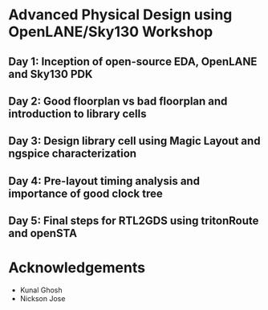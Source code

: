 # Advanced Physical Design using OpenLANE/Sky130 Workshop
## Day 1: Inception of open-source EDA, OpenLANE and Sky130 PDK

## Day 2: Good floorplan vs bad floorplan and introduction to library cells



## Day 3: Design library cell using Magic Layout and ngspice characterization



## Day 4: Pre-layout timing analysis and importance of good clock tree




## Day 5: Final steps for RTL2GDS using tritonRoute and openSTA


# Acknowledgements
* Kunal Ghosh
* Nickson Jose